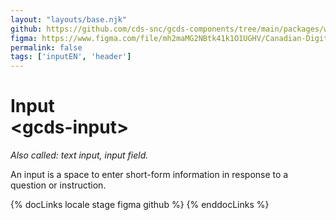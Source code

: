 ```yaml
---
layout: "layouts/base.njk"
github: https://github.com/cds-snc/gcds-components/tree/main/packages/web/src/components/gcds-input
figma: https://www.figma.com/file/mh2maMG2NBtk41k1O1UGHV/Canadian-Digital-Service%E2%80%A8---GC-Design-System?node-id=855%3A2811&t=ciEmm7GYyGAY73zZ-0
permalink: false
tags: ['inputEN', 'header']
---
```


# Input<br>&lt;gcds-input&gt;

_Also called: text input, input field._

An input is a space to enter short-form information in response to a question or instruction.

{% docLinks locale stage figma github %}
{% enddocLinks %}

<div class="b-sm b-gray px-250 pt-400 my-500">
  <gcds-input
    input-id="input-example"
    label="Input label"
    hint="Hint / example message."
  >
  </gcds-input>
</div>
